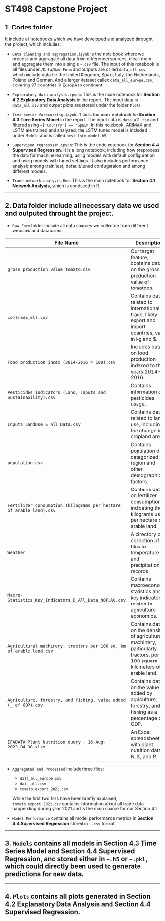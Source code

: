 # ST498 Capstone Project

## 1. **Codes** folder 

It include all notebooks which we have developed and analyzed throught the project, which includes:

* `Data cleaning and aggregation.ipynb` is the note book where we process and aggragate all data from differencet sources, clean them and aggragate them into a single `~.csv` file. The input of this notebook is all files under `/Data/Raw Form` and outputs are called `data_all.csv`, which include data for the United Kingdom, Spain, Italy, the Netherlands, Poland and German. And a larger dataset called `data_all_europe.csv`, covering 37 countries in European continent.

* `Exploratory data analysis.ipynb`: This is the code notebook for **Section 4.2 Explanatory Data Analysis** in the report. The input data is `data_all.csv` and output plots are stored under the folder `Plots`
* `Time series forecasting.ipynb`: This is the code notebook for **Section 4.3 Time Series Model** in the report. The input data is `data_all.csv` and filtered using `~['Country'] == 'Spain`. In this notebook, ARIMAX and LSTM are trained and analyzed, the LSTM tuned model is included under `Models` and is called `best_lstm_model.h5`.
* `Supervised regression.ipynb`: This is the code notebook for **Section 4.4 Supervised Regression**. It is a long notebook, including how preprocess the data for machine learning, using models with default configuration and using models with tuned settings. It also includes performance analysis among train/test, default/tuned confuguraion and among different models. 
* `Trade network analysis.Rmd`: This is the main notebook for **Section 4.1 Network Analysis**, which is conduced in R.

---

## 2. **Data** folder include all necessary data we used and outputed throught the project.

* `Raw Form` folder include all data sources we collectde from different websites and databases.


| File Name                                               | Description                                                                       |
|---------------------------------------------------------|-----------------------------------------------------------------------------------|
| `gross production value_tomato.csv`                    |  Our target feature, contains data on the gross production value of tomatoes. |
| `comtrade_all.csv`                                      | Contains data related to international trade, likely export and import countries, value in kg and $. |
| `Food production index (2014-2016 = 100).csv`            | Includes data on food production indexed to the years 2014-2016. |
| `Pesticides indicators (Land, Inputs and Sustainability).csv` | Contains information on pesticides usage. |
| `Inputs_LandUse_E_All_Data.csv`                         | Contains data related to land use, including the change in cropland areas. |
| `population.csv`                                        | Contains population data, categorized by region and other demographic factors. |
| `Fertilizer consumption (kilograms per hectare of arable land).csv` | Contains data on fertilizer consumption, indicating the kilograms used per hectare of arable land. |
| `Weather`                                               | A directory or collection of files to temperature and precipitation records. |
| `Macro-Statistics_Key_Indicators_E_All_Data_NOFLAG.csv`  | Contains macroeconomic statistics and key indicators, related to agriculture economics. |
| `Agricultural machinery, tractors per 100 sq. km of arable land.csv` | Contains data on the density of agricultural machinery, particularly tractors, per 100 square kilometers of arable land. |
| `Agriculture, forestry, and fishing, value added (_ of GDP).csv` | Contains data on the value added by agriculture, forestry, and fishing as a percentage of GDP. |
| `IFADATA Plant Nutrition query - 16-Aug-2023_04.08.xlsx` | An Excel spreadsheet file with plant nutrition data in N, K, and P. |

* `Aggregated and Processed` include three files:
    * `data_all_europe.csv`
    * `data_all.csv`
    * `tomato_export_2021.csv`

    While the first two files have been briefly explained, `tomato_export_2021.csv` contains information about all trade data happending during year 2021 and is the main source for our Section 4.1.

* `Model Performance` contains all model performance metrics in **Section 4.4 Supervised Regression**  stored in `~.csv` format.

---
## 3. `Models` contains all models in **Section 4.3 Time Series Model** and **Section 4.4 Supervised Regression**,  and stored either in `~.h5` or `~.pkl`, which could directly been used to generate predictions for new data.
---


## 4. `Plots` contains all plots generated in **Section 4.2 Explanatory Data Analysis** and **Section 4.4 Supervised Regression**.

